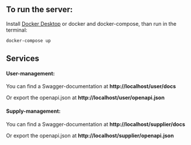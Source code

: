 ## To run the server:

Install [Docker Desktop](https://www.docker.com/get-started) or docker and docker-compose, than run in the terminal:

```
docker-compose up
```

## Services

#### User-management:
You can find a Swagger-documentation at **http://localhost/user/docs**

Or export the openapi.json at **http://localhost/user/openapi.json**

#### Supply-management:
You can find a Swagger-documentation at **http://localhost/supplier/docs**

Or export the openapi.json at **http://localhost/supplier/openapi.json**